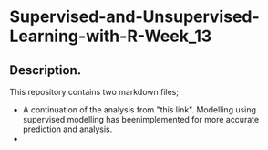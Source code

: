 # Supervised-and-Unsupervised-Learning-with-R-Week_13
## Description.
This repository contains two markdown files;
- A continuation of the analysis from "this link". Modelling using supervised modelling has beenimplemented for more accurate prediction and analysis.
- 
